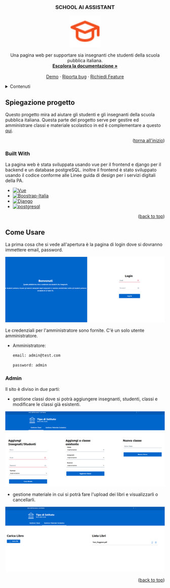 <a name="readme-top"></a>


<!-- PROJECT LOGO -->
<br />
<div align="center">
 
  <h3 align="center">SCHOOL AI ASSISTANT</h3>
  <img src="https://github.com/DoublEffe/school-admin/blob/main/images/tabler_school.svg" width="100" height="100">
  <p align="center">
    Una pagina web per supportare sia insegnanti che studenti della scuola pubblica italiana.
    <br />
    <a href="https://github.com/DoublEffe/school-admin"><strong>Escplora la documentazione »</strong></a>
    <br />
    <br />
    <a href="">Demo</a>
    ·
    <a href="https://github.com/DoublEffe/school-admin/issues">Riporta bug</a>
    ·
    <a href="https://github.com/DoublEffe/school-admin/issues">Richiedi Feature</a>
  </p>
</div>



<!-- TABLE OF CONTENTS -->
<details>
  <summary>Contenuti</summary>
  <ol>
    <li>
      <a href="#about-the-project">Spiegazione progetto</a>
      <ul>
        <li><a href="#built-with">Built With</a></li>
      </ul>
    </li>
    <li>
      <a href="#come-usare">Come Usare</a>
      <ul>
        <li><a href="#admin">Admin</a>
      </ul>
    </li>
  </ol>
</details>



<!-- ABOUT THE PROJECT -->
## Spiegazione progetto
Questo progetto mira ad aiutare gli studenti e gli insegnanti della scuola pubblica italiana. Questa parte del progetto serve per gestire ed amministrare classi e materiale scolastico in ed è complementare a questo <a href="https://github.com/DoublEffe/school">qui</a>.
<p align="right">(<a href="#readme-top">torna all'inizio</a>)</p>



### Built With

La pagina web è stata sviluppata usando vue per il frontend e django per il backend e un database postgreSQL.
inoltre il frontend è stato sviluppato usando il codice conforme alle Linee guida di design per i servizi digitali della PA.

* [![Vue][Vue-url]][Vue.io]
* [![Boostrap-Italia][Boostrap-Italia]][Boostrap-Italia.io]
* [![Django][Django]][django]
* [![postgresql][postGreSQL]][postgresql]


<p align="right">(<a href="#readme-top">back to top</a>)</p>



<!-- USAGE EXAMPLES -->
## Come Usare

La prima cosa che si vede all'apertura è la pagina di login dove si dovranno immettere email, password.

![Login screen shoot](https://github.com/DoublEffe/school-admin/blob/main/images/login.png)

Le credenziali per l'amministratore sono fornite.
C'è un solo utente amministratore.

* Amministratore:
    ```sh
    email: admin@test.com
    ```  
    ```sh
    password: admin
    ```
    
### Admin

Il sito è diviso in due parti: 

* gestione classi dove si potrà aggiungere insegnanti, studenti, classi e modificare le classi già esistenti.

![gestione classi](https://github.com/DoublEffe/school-admin/blob/main/images/gestione%20classi.png)

* gestione materiale in cui si potrà fare l'upload dei libri e visualizzarli o cancellarli.

![gestione materiale](https://github.com/DoublEffe/school-admin/blob/main/images/gestione%20materiale.png)


<p align="right">(<a href="#readme-top">back to top</a>)</p>





<!-- MARKDOWN LINKS & IMAGES -->
[Vue.io]: https://vuejs.org/
[Vue-url]: https://img.shields.io/badge/Vue-DD0031?style=for-the-badge&logo=vue&logoColor=white
[Boostrap-Italia]: https://img.shields.io/badge/Boostrapr%20Italia-8A2BE2
[Boostrap-Italia.io]: https://italia.github.io/bootstrap-italia/
[Django]: https://img.shields.io/badge/DJango-DD0031?style=for-the-badge&logo=django&logoColor=white
[django]: https://www.djangoproject.com/
[postGreSQL]: https://img.shields.io/badge/PostgreSQl-DD0031?style=for-the-badge&logo=postgresql&logoColor=white
[postgresql]: https://www.postgresql.org/
